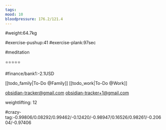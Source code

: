 ```yaml
---
tags: 
mood: 10
bloodpressure: 176.2/121.4
---
```


#weight:64.7kg

#exercise-pushup:41
#exercise-plank:97sec

#meditation

⭐⭐⭐⭐⭐

#finance/bank1:-2.1USD

[[todo_family|To-Do @Family]]
[[todo_work|To-Do @Work]]

obsidian-tracker@gmail.com
obsidian-tracker+1@gmail.com

weightlifting: 12

#crazy-tag:-0.99806/0.08292/0.99462/-0.12420/-0.98947/0.16526/0.98261/-0.20604/-0.97406

